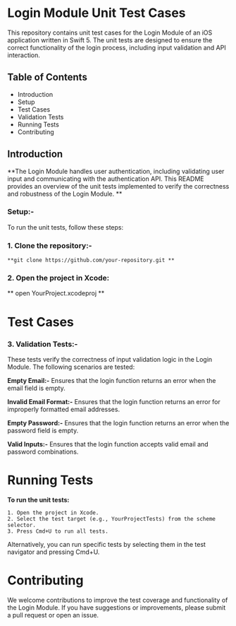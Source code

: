 # Login Module Unit Test Cases

This repository contains unit test cases for the Login Module of an iOS application written in Swift 5. The unit tests are designed to
ensure the correct functionality of the login process, including input validation and API interaction.

## Table of Contents

- Introduction
- Setup
- Test Cases
- Validation Tests
- Running Tests
- Contributing


## Introduction

**The Login Module handles user authentication, including validating user input and communicating with the authentication API. This 
README provides an overview of the unit tests implemented to verify the correctness and robustness of the Login Module. **

### Setup:-

To run the unit tests, follow these steps:

### 1. Clone the repository:-

    **git clone https://github.com/your-repository.git **

### 2. Open the project in Xcode:

** open YourProject.xcodeproj **

# Test Cases

### 3. Validation Tests:-

These tests verify the correctness of input validation logic in the Login Module. The following scenarios are tested:

**Empty Email:-** Ensures that the login function returns an error when the email field is empty.

**Invalid Email Format:-** Ensures that the login function returns an error for improperly formatted email addresses.

**Empty Password:-** Ensures that the login function returns an error when the password field is empty.

**Valid Inputs:-** Ensures that the login function accepts valid email and password combinations.

# Running Tests

**To run the unit tests:**

    1. Open the project in Xcode.
    2. Select the test target (e.g., YourProjectTests) from the scheme selector.
    3. Press Cmd+U to run all tests.
    
Alternatively, you can run specific tests by selecting them in the test navigator and pressing Cmd+U.

# Contributing

We welcome contributions to improve the test coverage and functionality of the Login Module. If you have suggestions or improvements, 
please submit a pull request or open an issue.
